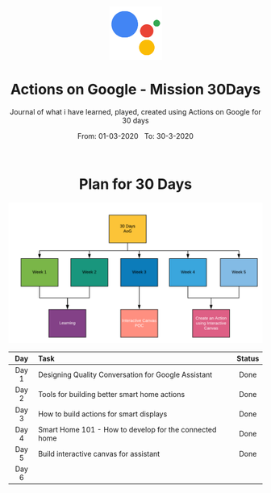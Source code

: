 <div align="center">
  <img src="./assets/aog.png" alt="aog" height="105">
</div>

<div align="center">
  <h1>Actions on Google - Mission 30Days</h1>
  <p>Journal of what i have learned, played, created using Actions on Google for 30 days</p>
  <p>From: 01-03-2020 &nbsp;  To: 30-3-2020</p>
  <br>
</div>

<div align="center">
  <h1>Plan for 30 Days</h1> 
  <img src="./assets/plan.png" alt="plan">
</div>


| Day  | Task | Status |
| :-------------: | :------------- | :----------: |
| Day 1  | Designing Quality Conversation for Google Assistant  | Done |
| Day 2  | Tools for building better smart home actions  | Done |
| Day 3  | How to build actions for smart displays  | Done  |
| Day 4  | Smart Home 101 - How to develop for the connected home | Done |
| Day 5  | Build interactive canvas for assistant | Done  |
| Day 6  |  |  |